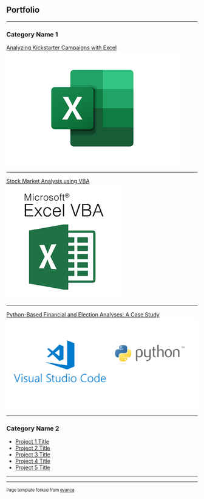 ## Portfolio

---

### Category Name 1 

[Analyzing Kickstarter Campaigns with Excel](https://kenlo94.github.io/kickstarter_analysis/)
<img src="images/excel.png?raw=true"/>

---
[Stock Market Analysis using VBA](/pdf/sample_presentation.pdf)
<img src="images/vba.png?raw=true"/>

---
[Python-Based Financial and Election Analyses: A Case Study](http://example.com/)
<img src="images/vp.png?raw=true"/>

---

### Category Name 2

- [Project 1 Title](http://example.com/)
- [Project 2 Title](http://example.com/)
- [Project 3 Title](http://example.com/)
- [Project 4 Title](http://example.com/)
- [Project 5 Title](http://example.com/)

---




---
<p style="font-size:11px">Page template forked from <a href="https://github.com/evanca/quick-portfolio">evanca</a></p>
<!-- Remove above link if you don't want to attibute -->
